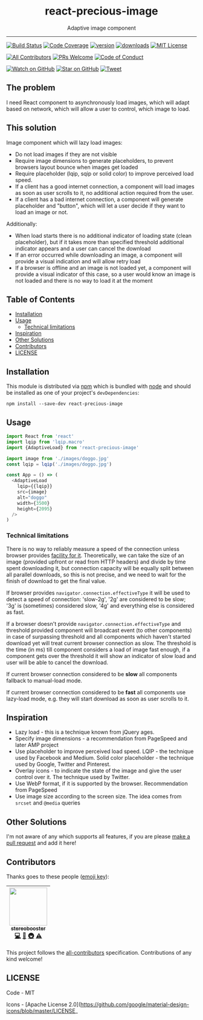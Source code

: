 <div align="center">
<h1>react-precious-image</h1>

<p>Adaptive image component</p>
</div>

<hr />

[![Build Status][build-badge]][build]
[![Code Coverage][coverage-badge]][coverage]
[![version][version-badge]][package]
[![downloads][downloads-badge]][npmtrends]
[![MIT License][license-badge]][license]

[![All Contributors](https://img.shields.io/badge/all_contributors-1-orange.svg?style=flat-square)](#contributors)
[![PRs Welcome][prs-badge]][prs]
[![Code of Conduct][coc-badge]][coc]

[![Watch on GitHub][github-watch-badge]][github-watch]
[![Star on GitHub][github-star-badge]][github-star]
[![Tweet][twitter-badge]][twitter]

## The problem

I need React component to asynchronously load images, which will adapt based on network, which will allow a user to control, which image to load.

## This solution

Image component which will lazy load images:

* Do not load images if they are not visible
* Require image dimensions to generate placeholders, to prevent browsers layout bounce when images get loaded
* Require placeholder (lqip, sqip or solid color) to improve perceived load speed.
* If a client has a good internet connection, a component will load images as soon as user scrolls to it, no additional action required from the user.
* If a client has a bad internet connection, a component will generate placeholder and "button", which will let a user decide if they want to load an image or not.

Additionally:

* When load starts there is no additional indicator of loading state (clean placeholder), but if it takes more than specified threshold additional indicator appears and a user can cancel the download
* If an error occurred while downloading an image, a component will provide a visual indication and will allow retry load
* If a browser is offline and an image is not loaded yet, a component will provide a visual indicator of this case, so a user would know an image is not loaded and there is no way to load it at the moment

## Table of Contents

<!-- START doctoc generated TOC please keep comment here to allow auto update -->

<!-- DON'T EDIT THIS SECTION, INSTEAD RE-RUN doctoc TO UPDATE -->

* [Installation](#installation)
* [Usage](#usage)
  * [Technical limitations](#technical-limitations)
* [Inspiration](#inspiration)
* [Other Solutions](#other-solutions)
* [Contributors](#contributors)
* [LICENSE](#license)

<!-- END doctoc generated TOC please keep comment here to allow auto update -->

## Installation

This module is distributed via [npm][npm] which is bundled with [node][node] and
should be installed as one of your project's `devDependencies`:

```
npm install --save-dev react-precious-image
```

## Usage

```js
import React from 'react'
import lqip from 'lqip.macro'
import {AdaptiveLoad} from 'react-precious-image'

import image from './images/doggo.jpg'
const lqip = lqip('./images/doggo.jpg')

const App = () => (
  <AdaptiveLoad
    lqip={{lqip}}
    src={image}
    alt="doggo"
    width={3500}
    height={2095}
  />
)
```

### Technical limitations

There is no way to reliably measure a speed of the connection unless browser provides [facility for it](https://developer.mozilla.org/en-US/docs/Web/API/NetworkInformation/effectiveType). Theoretically, we can take the size of an image (provided upfront or read from HTTP headers) and divide by time spent downloading it, but connection capacity will be equally split between all parallel downloads, so this is not precise, and we need to wait for the finish of download to get the final value.

If browser provides `navigator.connection.effectiveType` it will be used to detect a speed of connection: 'slow-2g', '2g' are considered to be slow; '3g' is (sometimes) considered slow, '4g' and everything else is considered as fast.

If a browser doesn't provide `navigator.connection.effectiveType` and threshold provided component will broadcast event (to other components) in case of surpassing threshold and all components which haven't started download yet will treat current browser connection as slow. The threshold is the time (in ms) till component considers a load of image fast enough, if a component gets over the threshold it will show an indicator of slow load and user will be able to cancel the download.

If current browser connection considered to be **slow** all components fallback to manual-load mode.

If current browser connection considered to be **fast** all components use lazy-load mode, e.g. they will start download as soon as user scrolls to it.

## Inspiration

* Lazy load - this is a technique known from jQuery ages.
* Specify image dimensions - a recommendation from PageSpeed and later AMP project
* Use placeholder to improve perceived load speed. LQIP - the technique used by Facebook and Medium. Solid color placeholder - the technique used by Google, Twitter and Pinterest.
* Overlay icons - to indicate the state of the image and give the user control over it. The technique used by Twitter.
* Use WebP format, if it is supported by the browser. Recommendation from PageSpeed
* Use image size according to the screen size. The idea comes from `srcset` and `@media` queries

## Other Solutions

I'm not aware of any which supports all features, if you are please [make a pull request][prs] and add it here!

## Contributors

Thanks goes to these people ([emoji key][emojis]):

<!-- ALL-CONTRIBUTORS-LIST:START - Do not remove or modify this section -->

<!-- prettier-ignore -->
| [<img src="https://avatars3.githubusercontent.com/u/179534?s=460&v=4" width="100px;"/><br /><sub><b>stereobooster</b></sub>](https://github.com/stereobooster)<br />[💻](https://github.com/stereobooster/react-precious-image/commits?author=stereobooster "Code") [📖](https://github.com/stereobooster/react-precious-image/commits?author=stereobooster "Documentation") [🚇](#infra-stereobooster "Infrastructure (Hosting, Build-Tools, etc)") [⚠️](https://github.com/stereobooster/react-precious-image/commits?author=stereobooster "Tests") |
| :---: |

<!-- ALL-CONTRIBUTORS-LIST:END -->

This project follows the [all-contributors][all-contributors] specification.
Contributions of any kind welcome!

## LICENSE

Code - MIT

Icons - [Apache License 2.0](https://github.com/google/material-design-icons/blob/master/LICENSE_

[npm]: https://www.npmjs.com/
[node]: https://nodejs.org
[build-badge]: https://img.shields.io/travis/stereobooster/react-precious-image.svg?style=flat-square
[build]: https://travis-ci.org/stereobooster/react-precious-image
[coverage-badge]: https://img.shields.io/codecov/c/github/stereobooster/react-precious-image.svg?style=flat-square
[coverage]: https://codecov.io/github/stereobooster/react-precious-image
[version-badge]: https://img.shields.io/npm/v/react-precious-image.svg?style=flat-square
[package]: https://www.npmjs.com/package/react-precious-image
[downloads-badge]: https://img.shields.io/npm/dm/react-precious-image.svg?style=flat-square
[npmtrends]: http://www.npmtrends.com/react-precious-image
[license-badge]: https://img.shields.io/npm/l/react-precious-image.svg?style=flat-square
[license]: https://github.com/stereobooster/react-precious-image/blob/master/LICENSE
[prs-badge]: https://img.shields.io/badge/PRs-welcome-brightgreen.svg?style=flat-square
[prs]: http://makeapullrequest.com
[donate-badge]: https://img.shields.io/badge/$-support-green.svg?style=flat-square
[coc-badge]: https://img.shields.io/badge/code%20of-conduct-ff69b4.svg?style=flat-square
[coc]: https://github.com/stereobooster/react-precious-image/blob/master/other/CODE_OF_CONDUCT.md
[github-watch-badge]: https://img.shields.io/github/watchers/stereobooster/react-precious-image.svg?style=social
[github-watch]: https://github.com/stereobooster/react-precious-image/watchers
[github-star-badge]: https://img.shields.io/github/stars/stereobooster/react-precious-image.svg?style=social
[github-star]: https://github.com/stereobooster/react-precious-image/stargazers
[twitter]: https://twitter.com/intent/tweet?text=Check%20out%20react-precious-image%20by%20%40stereobooster%20https%3A%2F%2Fgithub.com%2Fstereobooster%2Freact-precious-image%20%F0%9F%91%8D
[twitter-badge]: https://img.shields.io/twitter/url/https/github.com/stereobooster/react-precious-image.svg?style=social
[emojis]: https://github.com/stereobooster/all-contributors#emoji-key
[all-contributors]: https://github.com/stereobooster/all-contributors
